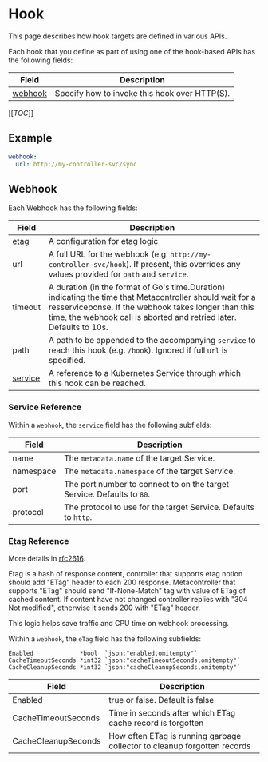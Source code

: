 # Hook

This page describes how hook targets are defined in various APIs.

Each hook that you define as part of using one of the hook-based APIs
has the following fields:

| Field | Description |
| ----- | ----------- |
| [webhook](#webhook) | Specify how to invoke this hook over HTTP(S). |

[[_TOC_]]

## Example

```yaml
webhook:
  url: http://my-controller-svc/sync
```

## Webhook

Each Webhook has the following fields:

| Field                        | Description                                                                                                                                                                                                                             |
|------------------------------|-----------------------------------------------------------------------------------------------------------------------------------------------------------------------------------------------------------------------------------------|
| [etag](#etag-reference)      | A configuration for etag logic                                                                                                                                                                                                          |
| url                          | A full URL for the webhook (e.g. `http://my-controller-svc/hook`). If present, this overrides any values provided for `path` and `service`.                                                                                             |
| timeout                      | A duration (in the format of Go's time.Duration) indicating the time that Metacontroller should wait for a resserviceponse. If the webhook takes longer than this time, the webhook call is aborted and retried later. Defaults to 10s. |
| path                         | A path to be appended to the accompanying `service` to reach this hook (e.g. `/hook`). Ignored if full `url` is specified.                                                                                                              |
| [service](#service-reference) | A reference to a Kubernetes Service through which this hook can be reached.                                                                                                                                                             |

### Service Reference

Within a `webhook`, the `service` field has the following subfields:

| Field | Description |
| ----- | ----------- |
| name | The `metadata.name` of the target Service. |
| namespace | The `metadata.namespace` of the target Service. |
| port | The port number to connect to on the target Service. Defaults to `80`. |
| protocol | The protocol to use for the target Service. Defaults to `http`. |

### Etag Reference

More details in [rfc2616](https://datatracker.ietf.org/doc/html/rfc2616).

Etag is a hash of response content, controller that supports etag notion should add "ETag" header to each 200 response.
Metacontroller that supports "ETag" should send "If-None-Match" tag with value of ETag of cached content.
If content have not changed controller replies with "304 Not modified", otherwise it sends 200 with "ETag" header.

This logic helps save traffic and CPU time on webhook processing.

Within a `webhook`, the `eTag` field has the following subfields:

	Enabled             *bool  `json:"enabled,omitempty"`
	CacheTimeoutSeconds *int32 `json:"cacheTimeoutSeconds,omitempty"`
	CacheCleanupSeconds *int32 `json:"cacheCleanupSeconds,omitempty"`

| Field                | Description                                                              |
|----------------------|--------------------------------------------------------------------------|
| Enabled              | true or false. Default is false                                          |
| CacheTimeoutSeconds  | Time in seconds after which ETag cache record is forgotten               |
| CacheCleanupSeconds  | How often ETag is running garbage collector to cleanup forgotten records |

